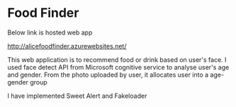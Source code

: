# Food Finder

Below link is hosted web app

http://alicefoodfinder.azurewebsites.net/

This web application is to recommend food or drink based on user's face.
I used face detect API from Microsoft cognitive service to analyse user's age and gender.
From the photo uploaded by user, it allocates user into a age-gender group

I have implemented Sweet Alert and Fakeloader
